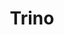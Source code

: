 ---
title: Trino
categories:
  - database
docs:
  - id: java
    url: https://www.testcontainers.org/modules/databases/trino/
    example: |
      ```java
      TrinoContainer trino = new TrinoContainer();
      ```
description: |
  Trino is an open-source distributed SQL query engine designed to query large data sets distributed over one or more heterogeneous data sources.
---